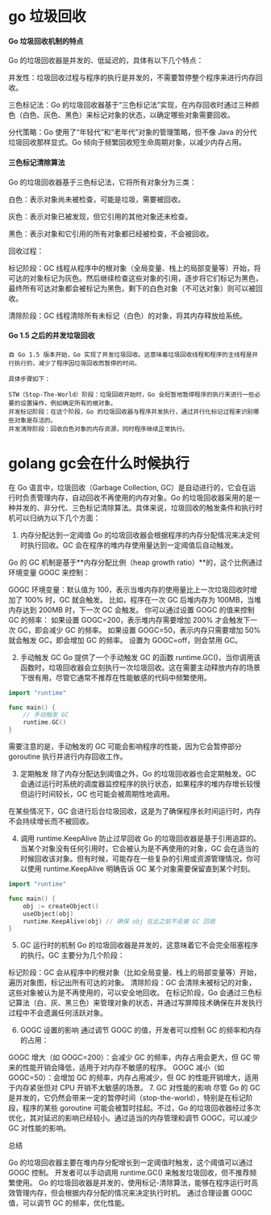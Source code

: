# go 垃圾回收
#### Go 垃圾回收机制的特点

Go 的垃圾回收器是并发的、低延迟的，具体有以下几个特点：

并发性：垃圾回收过程与程序的执行是并发的，不需要暂停整个程序来进行内存回收。

三色标记法：Go 的垃圾回收器基于“三色标记法”实现，在内存回收时通过三种颜色（白色、灰色、黑色）来标记对象的状态，以确定哪些对象需要回收。

分代策略：Go 使用了“年轻代”和“老年代”对象的管理策略，但不像 Java 的分代垃圾回收那样显式。Go 倾向于频繁回收短生命周期对象，以减少内存占用。

#### 三色标记清除算法
Go 的垃圾回收器基于三色标记法，它将所有对象分为三类：

白色：表示对象尚未被检查，可能是垃圾，需要被回收。

灰色：表示对象已被发现，但它引用的其他对象还未检查。

黑色：表示对象和它引用的所有对象都已经被检查，不会被回收。

回收过程：

标记阶段：GC 线程从程序中的根对象（全局变量、栈上的局部变量等）开始，将可达的对象标记为灰色。然后继续检查这些对象的引用，逐步将它们标记为黑色，最终所有可达对象都会被标记为黑色，剩下的白色对象（不可达对象）则可以被回收。

清除阶段：GC 线程清除所有未标记（白色）的对象，将其内存释放给系统。

#### Go 1.5 之后的并发垃圾回收
```text
自 Go 1.5 版本开始，Go 实现了并发垃圾回收。这意味着垃圾回收线程和程序的主线程是并行执行的，减少了程序因垃圾回收而暂停的时间。

具体步骤如下：

STW（Stop-The-World）阶段：垃圾回收开始时，Go 会短暂地暂停程序的执行来进行一些必要的设置操作，例如确定所有的根对象。
并发标记阶段：在这个阶段，Go 的垃圾回收器与程序并发执行，通过并行化标记过程来识别哪些对象是存活的。
并发清除阶段：回收白色对象的内存资源，同时程序继续正常执行。
```

# golang gc会在什么时候执行
在 Go 语言中，垃圾回收（Garbage Collection, GC）是自动进行的，它会在运行时负责管理内存，自动回收不再使用的内存对象。Go 的垃圾回收器采用的是一种并发的、非分代、三色标记清除算法。具体来说，垃圾回收的触发条件和执行时机可以归纳为以下几个方面：

1. 内存分配达到一定阈值
   Go 的垃圾回收器会根据程序的内存分配情况来决定何时执行回收。GC 会在程序的堆内存使用量达到一定阈值后自动触发。

Go 的 GC 机制是基于**内存分配比例（heap growth ratio）**的，这个比例通过环境变量 GOGC 来控制：

GOGC 环境变量：默认值为 100，表示当堆内存的使用量比上一次垃圾回收时增加了 100% 时，GC 就会触发。
比如，程序在一次 GC 后堆内存为 100MB，当堆内存达到 200MB 时，下一次 GC 会触发。
你可以通过设置 GOGC 的值来控制 GC 的频率：
如果设置 GOGC=200，表示堆内存需要增加 200% 才会触发下一次 GC，即会减少 GC 的频率。
如果设置 GOGC=50，表示内存只需要增加 50% 就会触发 GC，即会增加 GC 的频率。
设置为 GOGC=off，则会禁用 GC。

2. 手动触发 GC
   Go 提供了一个手动触发 GC 的函数 runtime.GC()，当你调用该函数时，垃圾回收器会立刻执行一次垃圾回收。这在需要主动释放内存的场景下很有用，尽管它通常不推荐在性能敏感的代码中频繁使用。
```go
import "runtime"

func main() {
    // 手动触发 GC
    runtime.GC()
}
```

需要注意的是，手动触发的 GC 可能会影响程序的性能，因为它会暂停部分 goroutine 执行并进行内存回收工作。

3. 定期触发
   除了内存分配达到阈值之外，Go 的垃圾回收器也会定期触发。GC 会通过运行时系统的调度器监控程序的执行状态，如果程序的堆内存增长较慢但运行时间较长，GC 也可能会被周期性地调用。

在某些情况下，GC 会进行后台垃圾回收，这是为了确保程序长时间运行时，内存不会持续增长而不被回收。

4. 调用 runtime.KeepAlive 防止过早回收
   Go 的垃圾回收器是基于引用追踪的。当某个对象没有任何引用时，它会被认为是不再使用的对象，GC 会在适当的时候回收该对象。但有时候，可能存在一些复杂的引用或资源管理情况，你可以使用 runtime.KeepAlive 明确告诉 GC 某个对象需要保留直到某个时刻。
```go
import "runtime"

func main() {
    obj := createObject()
    useObject(obj)
    runtime.KeepAlive(obj) // 确保 obj 在此之前不会被 GC 回收
}
```

5. GC 运行时的机制
   Go 的垃圾回收器是并发的，这意味着它不会完全阻塞程序的执行。GC 主要分为几个阶段：

标记阶段：GC 会从程序中的根对象（比如全局变量、栈上的局部变量等）开始，遍历对象图，标记出所有可达的对象。
清除阶段：GC 会清除未被标记的对象，这些对象被认为是不再使用的，可以安全地回收。
在标记阶段，Go 会通过三色标记算法（白、灰、黑三色）来管理对象的状态，并通过写屏障技术确保在并发执行过程中不会遗漏任何活跃对象。

6. GOGC 设置的影响
   通过调节 GOGC 的值，开发者可以控制 GC 的频率和内存的占用：

GOGC 增大（如 GOGC=200）：会减少 GC 的频率，内存占用会更大，但 GC 带来的性能开销会降低，适用于对内存不敏感的程序。
GOGC 减小（如 GOGC=50）：会增加 GC 的频率，内存占用减少，但 GC 的性能开销增大，适用于内存紧张但对 CPU 开销不太敏感的场景。
7. GC 对性能的影响
   尽管 Go 的 GC 是并发的，它仍然会带来一定的暂停时间（stop-the-world），特别是在标记阶段，程序的某些 goroutine 可能会被暂时挂起。不过，Go 的垃圾回收器经过多次优化，其对延迟的影响已经较小。通过适当的内存管理和调节 GOGC，可以减少 GC 对性能的影响。

总结

Go 的垃圾回收器主要在堆内存分配增长到一定阈值时触发，这个阈值可以通过 GOGC 控制。
开发者可以手动调用 runtime.GC() 来触发垃圾回收，但不推荐频繁使用。
Go 的垃圾回收器是并发的，使用标记-清除算法，能够在程序运行时高效管理内存，但会根据内存分配的情况来决定执行时机。
通过合理设置 GOGC 值，可以调节 GC 的频率，优化性能。